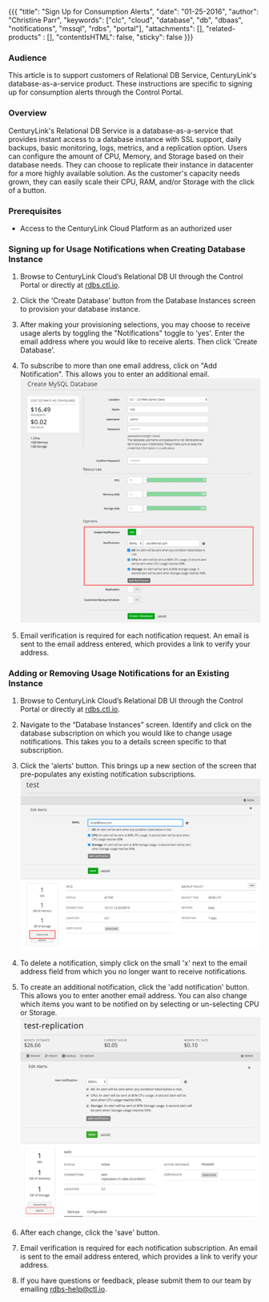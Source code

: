 {{{
  "title": "Sign Up for Consumption Alerts",
  "date": "01-25-2016",
  "author": "Christine Parr",
  "keywords": ["clc", "cloud", "database", "db", "dbaas", "notifications", "mssql", "rdbs", "portal"],
  "attachments": [],
  "related-products" : [],
  "contentIsHTML": false,
  "sticky": false
}}}

### Audience
This article is to support customers of Relational DB Service, CenturyLink's database-as-a-service product. These instructions are specific to signing up for consumption alerts through the Control Portal.

### Overview
CenturyLink's Relational DB Service is a database-as-a-service that provides instant access to a database instance with SSL support, daily backups, basic monitoring, logs, metrics, and a replication option. Users can configure the amount of CPU, Memory, and Storage based on their database needs. They can choose to replicate their instance in datacenter for a more highly available solution. As the customer's capacity needs grown, they can easily scale their CPU, RAM, and/or Storage with the click of a button.

### Prerequisites
* Access to the CenturyLink Cloud Platform as an authorized user

### Signing up for Usage Notifications when Creating Database Instance
1. Browse to CenturyLink Cloud’s Relational DB UI through the Control Portal or directly at [rdbs.ctl.io](https://rdbs.ctl.io).

2. Click the 'Create Database' button from the Database Instances screen to provision your database instance.

3. After making your provisioning selections, you may choose to receive usage alerts by toggling the "Notifications" toggle to 'yes'. Enter the email address where you would like to receive alerts. Then click 'Create Database'.

4. To subscribe to more than one email address, click on "Add Notification". This allows you to enter an additional email.
   ![NotifyDBUsage](../images/rdbs/rdbs-usagealerts-create.png)

5. Email verification is required for each notification request. An email is sent to the email address entered, which provides a link to verify your address.

### Adding or Removing Usage Notifications for an Existing Instance
1. Browse to CenturyLink Cloud’s Relational DB UI through the Control Portal or directly at [rdbs.ctl.io](https://rdbs.ctl.io).

2. Navigate to the “Database Instances” screen. Identify and click on the database subscription on which you would like to change usage notifications. This takes you to a details screen specific to that subscription.

3. Click the 'alerts' button. This brings up a new section of the screen that pre-populates any existing notification subscriptions.
   ![ExistingNotification](../images/rdbs/rdbs-existingnotification.png)

4. To delete a notification, simply click on the small 'x' next to the email address field from which you no longer want to receive notifications.

5. To create an additional notification, click the 'add notification' button. This allows you to enter another email address. You can also change which items you want to be notified on by selecting or un-selecting CPU or Storage.
   ![EditNotification](../images/rdbs/rdbs-edit-notifications.png)

6. After each change, click the 'save' button.

7. Email verification is required for each notification subscription. An email is sent to the email address entered, which provides a link to verify your address.

8. If you have questions or feedback, please submit them to our team by emailing <a href="mailto:rdbs-help@ctl.io">rdbs-help@ctl.io</a>.
